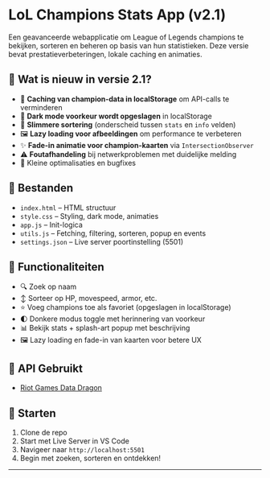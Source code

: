 # LoL Champions Stats App (v2.1)

Een geavanceerde webapplicatie om League of Legends champions te bekijken, sorteren en beheren op basis van hun statistieken. Deze versie bevat prestatieverbeteringen, lokale caching en animaties.

## 🔄 Wat is nieuw in versie 2.1?

- 💾 **Caching van champion-data in localStorage** om API-calls te verminderen
- 🌙 **Dark mode voorkeur wordt opgeslagen** in localStorage
- 🧠 **Slimmere sortering** (onderscheid tussen `stats` en `info` velden)
- 🖼️ **Lazy loading voor afbeeldingen** om performance te verbeteren
- ✨ **Fade-in animatie voor champion-kaarten** via `IntersectionObserver`
- ⚠️ **Foutafhandeling** bij netwerkproblemen met duidelijke melding
- 🧹 Kleine optimalisaties en bugfixes

## 📁 Bestanden

- `index.html` – HTML structuur
- `style.css` – Styling, dark mode, animaties
- `app.js` – Init-logica
- `utils.js` – Fetching, filtering, sorteren, popup en events
- `settings.json` – Live server poortinstelling (5501)

## 🔧 Functionaliteiten

- 🔍 Zoek op naam
- ↕️ Sorteer op HP, movespeed, armor, etc.
- ⭐ Voeg champions toe als favoriet (opgeslagen in localStorage)
- 🌓 Donkere modus toggle met herinnering van voorkeur
- 📊 Bekijk stats + splash-art popup met beschrijving
- 🖼️ Lazy loading en fade-in van kaarten voor betere UX

## 🔗 API Gebruikt

- [Riot Games Data Dragon](https://developer.riotgames.com/docs/lol#data-dragon)

## 🚀 Starten

1. Clone de repo
2. Start met Live Server in VS Code
3. Navigeer naar `http://localhost:5501`
4. Begin met zoeken, sorteren en ontdekken!

---


